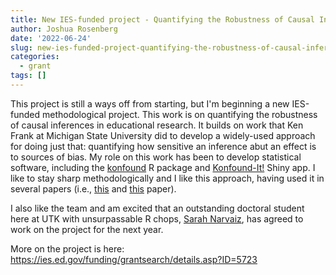 ```yaml
---
title: New IES-funded project - Quantifying the Robustness of Causal Inferences
author: Joshua Rosenberg
date: '2022-06-24'
slug: new-ies-funded-project-quantifying-the-robustness-of-causal-inferences
categories:
  - grant
tags: []
---
```


This project is still a ways off from starting, but I'm beginning a new IES-funded methodological project. This work is on quantifying the robustness of causal inferences in educational research. It builds on work that Ken Frank at Michigan State University did to develop a widely-used approach for doing just that: quantifying how sensitive an inference abut an effect is to sources of bias. My role on this work has been to develop statistical software, including the [konfound](https://cran.r-project.org/web/packages/konfound/index.html) R package and [Konfound-It!](http://konfound-it.com/) Shiny app. I like to stay sharp methodologically and I like this approach, having used it in several papers (i.e., [this](https://link.springer.com/article/10.1007/s10964-018-0814-9) and [this](https://www.sciencedirect.com/science/article/abs/pii/S0360131520300117?via%3Dihub) paper).

I also like the team and am excited that an outstanding doctoral student here at UTK with unsurpassable R chops, [Sarah Narvaiz](https://www.sarahnarvaiz.com/), has agreed to work on the project for the next year.

More on the project is here: https://ies.ed.gov/funding/grantsearch/details.asp?ID=5723